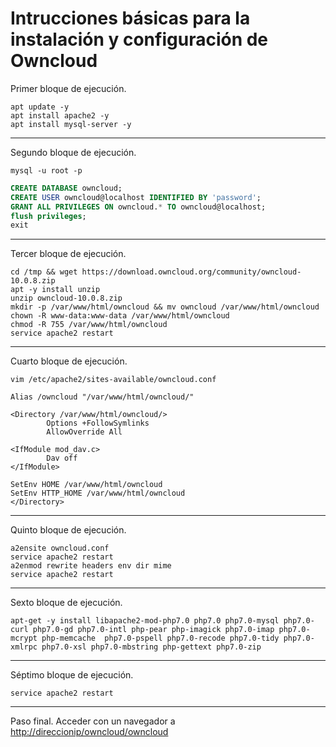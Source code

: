 # Intrucciones básicas para la instalación y configuración de Owncloud

Primer bloque de ejecución.
```shell
apt update -y
apt install apache2 -y
apt install mysql-server -y
```

***

Segundo bloque de ejecución.
```shell
mysql -u root -p
```
```sql
CREATE DATABASE owncloud;
CREATE USER owncloud@localhost IDENTIFIED BY 'password';
GRANT ALL PRIVILEGES ON owncloud.* TO owncloud@localhost;
flush privileges;
exit
```

***

Tercer bloque de ejecución.
```shell
cd /tmp && wget https://download.owncloud.org/community/owncloud-10.0.8.zip 
apt -y install unzip
unzip owncloud-10.0.8.zip
mkdir -p /var/www/html/owncloud && mv owncloud /var/www/html/owncloud
chown -R www-data:www-data /var/www/html/owncloud
chmod -R 755 /var/www/html/owncloud
service apache2 restart
```

***

Cuarto bloque de ejecución.
```shell
vim /etc/apache2/sites-available/owncloud.conf
```

```vim
Alias /owncloud "/var/www/html/owncloud/"

<Directory /var/www/html/owncloud/>
        Options +FollowSymlinks
        AllowOverride All

<IfModule mod_dav.c>
        Dav off
</IfModule>

SetEnv HOME /var/www/html/owncloud
SetEnv HTTP_HOME /var/www/html/owncloud
</Directory>
```

***

Quinto bloque de ejecución.
```shell
a2ensite owncloud.conf
service apache2 restart
a2enmod rewrite headers env dir mime
service apache2 restart
```

***

Sexto bloque de ejecución.
```shell
apt-get -y install libapache2-mod-php7.0 php7.0 php7.0-mysql php7.0-curl php7.0-gd php7.0-intl php-pear php-imagick php7.0-imap php7.0-mcrypt php-memcache  php7.0-pspell php7.0-recode php7.0-tidy php7.0-xmlrpc php7.0-xsl php7.0-mbstring php-gettext php7.0-zip
```

***

Séptimo bloque de ejecución.
```shell
service apache2 restart
```

***

Paso final.
Acceder con un navegador a [http://direccionip/owncloud/owncloud](http://direccionip/owncloud/owncloud)
